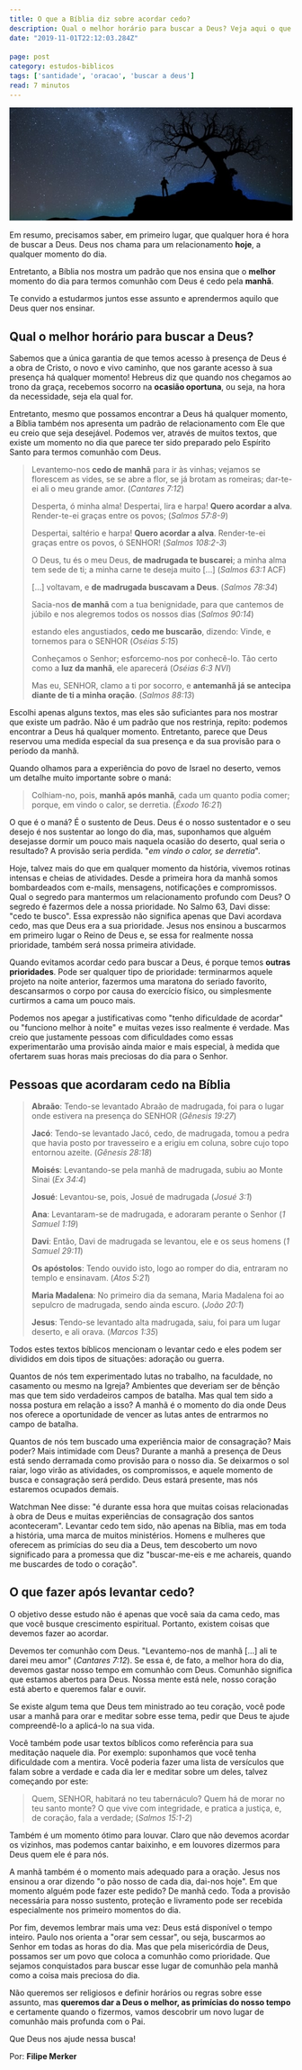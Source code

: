 ```yaml
---
title: O que a Bíblia diz sobre acordar cedo?
description: Qual o melhor horário para buscar a Deus? Veja aqui o que a Bíblia diz sobre isso.
date: "2019-11-01T22:12:03.284Z"

page: post
category: estudos-biblicos
tags: ['santidade', 'oracao', 'buscar a deus']
read: 7 minutos
---
```


![Homem em um uma noite de céu estrelado](./man-at-night.jpg)

Em resumo, precisamos saber, em primeiro lugar, que qualquer hora é hora de buscar a Deus. Deus nos chama para um relacionamento **hoje**, a qualquer momento do dia.

Entretanto, a Bíblia nos mostra um padrão que nos ensina que o **melhor** momento do dia para termos comunhão com Deus é cedo pela **manhã**.

Te convido a estudarmos juntos esse assunto e aprendermos aquilo que Deus quer nos ensinar.

## Qual o melhor horário para buscar a Deus?

Sabemos que a única garantia de que temos acesso à presença de Deus é a obra de Cristo, o novo e vivo caminho, que nos garante acesso à sua presença há qualquer momento! Hebreus diz que quando nos chegamos ao trono da graça, recebemos socorro na **ocasião oportuna**, ou seja, na hora da necessidade, seja ela qual for.

Entretanto, mesmo que possamos encontrar a Deus há qualquer momento, a Bíblia também nos apresenta um padrão de relacionamento com Ele que eu creio que seja desejável. Podemos ver, através de muitos textos, que existe um momento no dia que parece ter sido preparado pelo Espírito Santo para termos comunhão com Deus.

> Levantemo-nos **cedo de manhã** para ir às vinhas; vejamos se florescem as vides, se se abre a flor, se já brotam as romeiras; dar-te-ei ali o meu grande amor. (*Cantares 7:12*)
>
> Desperta, ó minha alma! Despertai, lira e harpa! **Quero acordar a alva**. Render-te-ei graças entre os povos; (*Salmos 57:8-9*)
>
> Despertai, saltério e harpa! **Quero acordar a alva**. Render-te-ei graças entre os povos, ó SENHOR! (*Salmos 108:2-3*)
>
> O Deus, tu és o meu Deus, **de madrugada te buscarei**; a minha alma tem sede de ti; a minha carne te deseja muito [...] (*Salmos 63:1* ACF)
>
> […] voltavam, e **de madrugada buscavam a Deus**. (*Salmos 78:34*)
>
> Sacia-nos **de manhã** com a tua benignidade, para que cantemos de júbilo e nos alegremos todos os nossos dias (*Salmos 90:14*)
>
> estando eles angustiados, **cedo me buscarão**, dizendo: Vinde, e tornemos para o SENHOR (*Oséias 5:15*)
>
> Conheçamos o Senhor; esforcemo-nos por conhecê-lo. Tão certo como a **luz da manhã**, ele aparecerá (*Oséias 6:3 NVI*)
>
> Mas eu, SENHOR, clamo a ti por socorro, e **antemanhã já se antecipa diante de ti a minha oração**. (*Salmos 88:13*)

Escolhi apenas alguns textos, mas eles são suficiantes para nos mostrar que existe um padrão. Não é um padrão que nos restrinja, repito: podemos encontrar a Deus há qualquer momento. Entretanto, parece que Deus reservou uma medida especial da sua presença e da sua provisão para o período da manhã.

Quando olhamos para a experiência do povo de Israel no deserto, vemos um detalhe muito importante sobre o maná:

> Colhiam-no, pois, **manhã após manhã**, cada um quanto podia comer; porque, em vindo o calor, se derretia. (*Êxodo 16:21*)

O que é o maná? É o sustento de Deus. Deus é o nosso sustentador e o seu desejo é nos sustentar ao longo do dia, mas, suponhamos que alguém desejasse dormir um pouco mais naquela ocasião do deserto, qual seria o resultado? A provisão seria perdida. "*em vindo o calor, se derretia*".

Hoje, talvez mais do que em qualquer momento da história, vivemos rotinas intensas e cheias de atividades. Desde a primeira hora da manhã somos bombardeados com e-mails, mensagens, notificações e compromissos. Qual o segredo para mantermos um relacionamento profundo com Deus? O segredo é fazermos dele a nossa prioridade. No Salmo 63, Davi disse: "cedo te busco". Essa expressão não significa apenas que Davi acordava cedo, mas que Deus era a sua prioridade. Jesus nos ensinou a buscarmos em primeiro lugar o Reino de Deus e, se essa for realmente nossa prioridade, também será nossa primeira atividade.

Quando evitamos acordar cedo para buscar a Deus, é porque temos **outras prioridades**. Pode ser qualquer tipo de prioridade: terminarmos aquele projeto na noite anterior, fazermos uma maratona do seriado favorito, descansarmos o corpo por causa do exercício físico, ou simplesmente curtirmos a cama um pouco mais.

Podemos nos apegar a justificativas como "tenho dificuldade de acordar" ou "funciono melhor à noite" e muitas vezes isso realmente é verdade. Mas creio que justamente pessoas com dificuldades como essas experimentarão uma provisão ainda maior e mais especial, à medida que ofertarem suas horas mais preciosas do dia para o Senhor.

## Pessoas que acordaram cedo na Bíblia

> **Abraão**: Tendo-se levantado Abraão de madrugada, foi para o lugar onde estivera na presença do SENHOR (*Gênesis 19:27*)
>
> **Jacó**: Tendo-se levantado Jacó, cedo, de madrugada, tomou a pedra que havia posto por travesseiro e a erigiu em coluna, sobre cujo topo entornou azeite. (*Gênesis 28:18*)
>
> **Moisés**: Levantando-se pela manhã de madrugada, subiu ao Monte Sinai (*Ex 34:4*)
>
> **Josué**: Levantou-se, pois, Josué de madrugada (*Josué 3:1*)
>
> **Ana**: Levantaram-se de madrugada, e adoraram perante o Senhor (*1 Samuel 1:19*)
>
> **Davi**: Então, Davi de madrugada se levantou, ele e os seus homens (*1 Samuel 29:11*)
>
> **Os apóstolos**: Tendo ouvido isto, logo ao romper do dia, entraram no templo e ensinavam. (*Atos 5:21*)
>
> **Maria Madalena**: No primeiro dia da semana, Maria Madalena foi ao sepulcro de madrugada, sendo ainda escuro. (*João 20:1*)
>
> **Jesus**: Tendo-se levantado alta madrugada, saiu, foi para um lugar deserto, e ali orava. (*Marcos 1:35*)

Todos estes textos bíblicos mencionam o levantar cedo e eles podem ser divididos em dois tipos de situações: adoração ou guerra.

Quantos de nós tem experimentado lutas no trabalho, na faculdade, no casamento ou mesmo na Igreja? Ambientes que deveriam ser de bênção mas que tem sido verdadeiros campos de batalha. Mas qual tem sido a nossa postura em relação a isso? A manhã é o momento do dia onde Deus nos oferece a oportunidade de vencer as lutas antes de entrarmos no campo de batalha.

Quantos de nós tem buscado uma experiência maior de consagração? Mais poder? Mais intimidade com Deus? Durante a manhã a presença de Deus está sendo derramada como provisão para o nosso dia. Se deixarmos o sol raiar, logo virão as atividades, os compromissos, e aquele momento de busca e consagração será perdido. Deus estará presente, mas nós estaremos ocupados demais.

Watchman Nee disse: "é durante essa hora que muitas coisas relacionadas à obra de Deus e muitas experiências de consagração dos santos aconteceram". Levantar cedo tem sido, não apenas na Bíblia, mas em toda a história, uma marca de muitos ministérios. Homens e mulheres que oferecem as primícias do seu dia a Deus, tem descoberto um novo significado para a promessa que diz "buscar-me-eis e me achareis, quando me buscardes de todo o coração".

## O que fazer após levantar cedo?

O objetivo desse estudo não é apenas que você saia da cama cedo, mas que você busque crescimento espiritual. Portanto, existem coisas que devemos fazer ao acordar.

Devemos ter comunhão com Deus. "Levantemo-nos de manhã […] ali te darei meu amor" (*Cantares 7:12*). Se essa é, de fato, a melhor hora do dia, devemos gastar nosso tempo em comunhão com Deus. Comunhão significa que estamos abertos para Deus. Nossa mente está nele, nosso coração está aberto e queremos falar e ouvir.

Se existe algum tema que Deus tem ministrado ao teu coração, você pode usar a manhã para orar e meditar sobre esse tema, pedir que Deus te ajude compreendê-lo a aplicá-lo na sua vida.

Você também pode usar textos bíblicos como referência para sua meditação naquele dia. Por exemplo: suponhamos que você tenha dificuldade com a mentira. Você poderia fazer uma lista de versículos que falam sobre a verdade e cada dia ler e meditar sobre um deles, talvez começando por este:

> Quem, SENHOR, habitará no teu tabernáculo? Quem há de morar no teu santo monte? O que vive com integridade, e pratica a justiça, e, de coração, fala a verdade; (*Salmos 15:1-2*)

Também é um momento ótimo para louvar. Claro que não devemos acordar os vizinhos, mas podemos cantar baixinho, e em louvores dizermos para Deus quem ele é para nós.

A manhã também é o momento mais adequado para a oração. Jesus nos ensinou a orar dizendo "o pão nosso de cada dia, dai-nos hoje". Em que momento alguém pode fazer este pedido? De manhã cedo. Toda a provisão necessária para nosso sustento, proteção e livramento pode ser recebida especialmente nos primeiro momentos do dia.

Por fim, devemos lembrar mais uma vez: Deus está disponível o tempo inteiro. Paulo nos orienta a "orar sem cessar", ou seja, buscarmos ao Senhor em todas as horas do dia. Mas que pela misericórdia de Deus, possamos ser um povo que coloca a comunhão como prioridade. Que sejamos conquistados para buscar esse lugar de comunhão pela manhã como a coisa mais preciosa do dia.

Não queremos ser religiosos e definir horários ou regras sobre esse assunto, mas **queremos dar a Deus o melhor, as primícias do nosso tempo** e certamente quando o fizermos, vamos descobrir um novo lugar de comunhão mais profunda com o Pai.

Que Deus nos ajude nessa busca!

Por: **Filipe Merker**